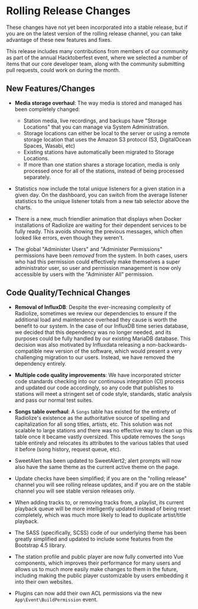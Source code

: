 # Rolling Release Changes

These changes have not yet been incorporated into a stable release, but if you are on the latest version of the rolling release channel, you can take advantage of these new features and fixes.

This release includes many contributions from members of our community as part of the annual Hacktoberfest event, where we selected a number of items that our core developer team, along with the community submitting pull requests, could work on during the month. 

## New Features/Changes

- **Media storage overhaul**: The way media is stored and managed has been completely changed:
  - Station media, live recordings, and backups have "Storage Locations" that you can manage via System Administration.
  - Storage locations can either be local to the server or using a remote storage location that uses the Amazon S3 protocol (S3, DigitalOcean Spaces, Wasabi, etc)
  - Existing stations have automatically been migrated to Storage Locations.
  - If more than one station shares a storage location, media is only processed once for all of the stations, instead of being processed separately.

- Statistics now include the total _unique_ listeners for a given station in a given day. On the dashboard, you can switch from the average listener statistics to the unique listener totals from a new tab selector above the charts.

- There is a new, much friendlier animation that displays when Docker installations of Radiolize are waiting for their dependent services to be fully ready. This avoids showing the previous messages, which often looked like errors, even though they weren't.

- The global "Administer Users" and "Administer Permissions" permissions have been *removed* from the system. In both cases, users who had this permission could effectively make themselves a super administrator user, so user and permission management is now only accessible by users with the "Administer All" permission. 

## Code Quality/Technical Changes

- **Removal of InfluxDB**: Despite the ever-increasing complexity of Radiolize, sometimes we review our dependencies to ensure if the additional load and maintenance overhead they cause is worth the benefit to our system. In the case of our InfluxDB time series database, we decided that this dependency was no longer needed, and its purposes could be fully handled by our existing MariaDB database. This decision was also motivated by Influxdata releasing a non-backwards-compatible new version of the software, which would present a very challenging migration to our users. Instead, we have removed the dependency entirely. 

- **Multiple code quality improvements**: We have incorporated stricter code standards checking into our continuous integration (CI) process and updated our code accordingly, so any code that publishes to stations will meet a stringent set of code style, standards, static analysis and pass our normal test suites.

- **Songs table overhaul**: A `Songs` table has existed for the entirety of Radiolize's existence as the authoritative source of spelling and capitalization for all song titles, artists, etc. This solution was not scalable to large stations and there was no effective way to clean up this table once it became vastly oversized. This update removes the `Songs` table entirely and relocates its attributes to the various tables that used it before (song history, request queue, etc). 

- SweetAlert has been updated to SweetAlert2; alert prompts will now also have the same theme as the current active theme on the page.

- Update checks have been simplified; if you are on the "rolling release" channel you will see rolling release updates, and if you are on the stable channel you will see stable version releases only.

- When adding tracks to, or removing tracks from, a playlist, its current playback queue will be more intelligently updated instead of being reset completely, which was much more likely to lead to duplicate artist/title playback.

- The SASS (specifically, SCSS) code of our underlying theme has been greatly simplified and updated to include some features from the Bootstrap 4.5 library.

- The station profile and public player are now fully converted into Vue components, which improves their performance for many users and allows us to much more easily make changes to them in the future, including making the public player customizable by users embedding it into their own websites. 

- Plugins can now add their own ACL permissions via the new `App\Event\BuildPermission` event.
